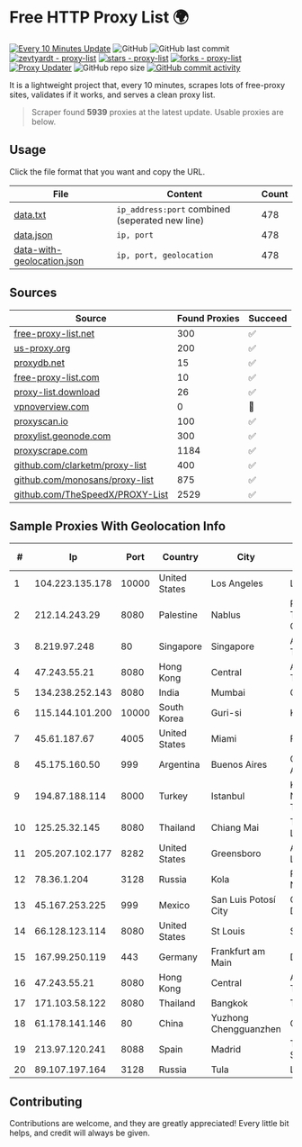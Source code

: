 
# Free HTTP Proxy List 🌍

[![Every 10 Minutes Update](https://github.com/mertguvencli/http-proxy-list/actions/workflows/main.yml/badge.svg?branch=main)](https://github.com/mertguvencli/http-proxy-list/actions/workflows/main.yml)
![GitHub](https://img.shields.io/github/license/mertguvencli/http-proxy-list)
![GitHub last commit](https://img.shields.io/github/last-commit/mertguvencli/http-proxy-list)
[![zevtyardt - proxy-list](https://img.shields.io/static/v1?label=zevtyardt&message=proxy-list&color=blue&logo=github)](https://github.com/zevtyardt/proxy-list "Go to GitHub repo")
[![stars - proxy-list](https://img.shields.io/github/stars/zevtyardt/proxy-list?style=social)](https://github.com/zevtyardt/proxy-list)
[![forks - proxy-list](https://img.shields.io/github/forks/zevtyardt/proxy-list?style=social)](https://github.com/zevtyardt/proxy-list)
[![Proxy Updater](https://github.com/zevtyardt/proxy-list/workflows/Proxy%20Updater/badge.svg)](https://github.com/zevtyardt/proxy-list/actions?query=workflow:"Proxy+Updater")
![GitHub repo size](https://img.shields.io/github/repo-size/zevtyardt/proxy-list)
[![GitHub commit activity](https://img.shields.io/github/commit-activity/m/zevtyardt/proxy-list?logo=commits)](https://github.com/zevtyardt/proxy-list/commits/main)

It is a lightweight project that, every 10 minutes, scrapes lots of free-proxy sites, validates if it works, and serves a clean proxy list.

> Scraper found **5939** proxies at the latest update. Usable proxies are below.

## Usage

Click the file format that you want and copy the URL.

|File|Content|Count|
|----|-------|-----|
|[data.txt](https://raw.githubusercontent.com/mertguvencli/http-proxy-list/main/proxy-list/data.txt)|`ip_address:port` combined (seperated new line)|478|
|[data.json](https://raw.githubusercontent.com/mertguvencli/http-proxy-list/main/proxy-list/data.json)|`ip, port`|478|
|[data-with-geolocation.json](https://raw.githubusercontent.com/mertguvencli/http-proxy-list/main/proxy-list/data-with-geolocation.json)|`ip, port, geolocation`|478|

## Sources

|Source|Found Proxies|Succeed|
|------|-------------|-------|
|[free-proxy-list.net](https://free-proxy-list.net)|300|✅|
|[us-proxy.org](https://www.us-proxy.org)|200|✅|
|[proxydb.net](http://proxydb.net)|15|✅|
|[free-proxy-list.com](https://free-proxy-list.com/?page=&port=&type%5B%5D=http&type%5B%5D=https&up_time=0&search=Search)|10|✅|
|[proxy-list.download](https://www.proxy-list.download/HTTP)|26|✅|
|[vpnoverview.com](https://vpnoverview.com/privacy/anonymous-browsing/free-proxy-servers)|0|🚫|
|[proxyscan.io](https://www.proxyscan.io)|100|✅|
|[proxylist.geonode.com](https://proxylist.geonode.com/api/proxy-list?limit=300&page=1&sort_by=lastChecked&sort_type=desc&protocols=http,https)|300|✅|
|[proxyscrape.com](https://api.proxyscrape.com/v2/?request=displayproxies&protocol=http&timeout=10000&country=all&ssl=all&anonymity=all)|1184|✅|
|[github.com/clarketm/proxy-list](https://raw.githubusercontent.com/clarketm/proxy-list/master/proxy-list-raw.txt)|400|✅|
|[github.com/monosans/proxy-list](https://raw.githubusercontent.com/monosans/proxy-list/main/proxies/http.txt)|875|✅|
|[github.com/TheSpeedX/PROXY-List](https://raw.githubusercontent.com/TheSpeedX/PROXY-List/master/http.txt)|2529|✅|


## Sample Proxies With Geolocation Info

|#|Ip|Port|Country|City|Internet Service Provider|
|-|--|----|-------|----|-------------------------|
|1|104.223.135.178|10000|United States|Los Angeles|LayerHost|
|2|212.14.243.29|8080|Palestine|Nablus|PALTEL (Palestine Telecommunications Co.).|
|3|8.219.97.248|80|Singapore|Singapore|Alibaba (US) Technology Co., Ltd.|
|4|47.243.55.21|8080|Hong Kong|Central|Alibaba (US) Technology Co., Ltd.|
|5|134.238.252.143|8080|India|Mumbai|Google LLC|
|6|115.144.101.200|10000|South Korea|Guri-si|Korea Telecom|
|7|45.61.187.67|4005|United States|Miami|FranTech Solutions|
|8|45.175.160.50|999|Argentina|Buenos Aires|OSORIO SERGIO ANGELINO(NETVDU).|
|9|194.87.188.114|8000|Turkey|Istanbul|Kadir Huseyin Tezcan Nosspeed Internet Teknolojileri|
|10|125.25.32.145|8080|Thailand|Chiang Mai|TOT Public Company Limited|
|11|205.207.102.177|8282|United States|Greensboro|ALTIUS Broadband, LLC|
|12|78.36.1.204|3128|Russia|Kola|PJSC "Rostelecom" North-West region|
|13|45.167.253.225|999|Mexico|San Luis Potosí City|QDS NETWORKS SA DE CV|
|14|66.128.123.114|8080|United States|St Louis|Spectrum|
|15|167.99.250.119|443|Germany|Frankfurt am Main|DigitalOcean, LLC|
|16|47.243.55.21|8080|Hong Kong|Central|Alibaba (US) Technology Co., Ltd.|
|17|171.103.58.122|8080|Thailand|Bangkok|True Internet Co., Ltd.|
|18|61.178.141.146|80|China|Yuzhong Chengguanzhen|Chinanet|
|19|213.97.120.241|8088|Spain|Madrid|Telefonica de Espana SAU|
|20|89.107.197.164|3128|Russia|Tula|LLC TK Altair|



## Contributing

Contributions are welcome, and they are greatly appreciated! Every
little bit helps, and credit will always be given.

